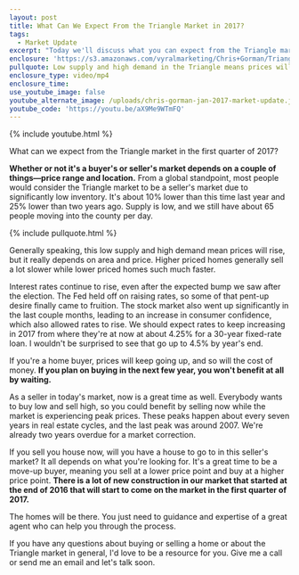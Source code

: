 ```yaml
---
layout: post
title: What Can We Expect From the Triangle Market in 2017?
tags:
  - Market Update
excerpt: "Today we'll discuss what you can expect from the Triangle market as we head into the first quarter of 2017. Interest rates and prices are rising, so the time to act is now for both buyers and sellers."
enclosure: 'https://s3.amazonaws.com/vyralmarketing/Chris+Gorman/Triangle+Area+Real+Estate-+What+to+Expect+in+the+Triangle+Market+in+2017.mp4'
pullquote: Low supply and high demand in the Triangle means prices will rise.
enclosure_type: video/mp4
enclosure_time:
use_youtube_image: false
youtube_alternate_image: /uploads/chris-gorman-jan-2017-market-update.jpg
youtube_code: 'https://youtu.be/aX9Me9WTmFQ'
---
```



{% include youtube.html %}

What can we expect from the Triangle market in the first quarter of 2017?

**Whether or not it's a buyer's or seller's market depends on a couple of things—price range and location.** From a global standpoint, most people would consider the Triangle market to be a seller's market due to significantly low inventory. It's about 10% lower than this time last year and 25% lower than two years ago. Supply is low, and we still have about 65 people moving into the county per day.

{% include pullquote.html %}

Generally speaking, this low supply and high demand mean prices will rise, but it really depends on area and price. Higher priced homes generally sell a lot slower while lower priced homes such much faster.

Interest rates continue to rise, even after the expected bump we saw after the election. The Fed held off on raising rates, so some of that pent-up desire finally came to fruition. The stock market also went up significantly in the last couple months, leading to an increase in consumer confidence, which also allowed rates to rise. We should expect rates to keep increasing in 2017 from where they're at now at about 4.25% for a 30-year fixed-rate loan. I wouldn't be surprised to see that go up to 4.5% by year's end.

If you're a home buyer, prices will keep going up, and so will the cost of money. **If you plan on buying in the next few year, you won't benefit at all by waiting.**

As a seller in today's market, now is a great time as well. Everybody wants to buy low and sell high, so you could benefit by selling now while the market is experiencing peak prices. These peaks happen about every seven years in real estate cycles, and the last peak was around 2007. We're already two years overdue for a market correction.

If you sell you house now, will you have a house to go to in this seller's market? It all depends on what you're looking for. It's a great time to be a move-up buyer, meaning you sell at a lower price point and buy at a higher price point. **There is a lot of new construction in our market that started at the end of 2016 that will start to come on the market in the first quarter of 2017.**

The homes will be there. You just need to guidance and expertise of a great agent who can help you through the process.

If you have any questions about buying or selling a home or about the Triangle market in general, I'd love to be a resource for you. Give me a call or send me an email and let's talk soon.